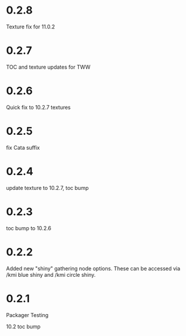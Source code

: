 # 0.2.8

Texture fix for 11.0.2

# 0.2.7

TOC and texture updates for TWW

# 0.2.6

Quick fix to 10.2.7 textures

# 0.2.5

fix Cata suffix

# 0.2.4

update texture to 10.2.7, toc bump

# 0.2.3

toc bump to 10.2.6

# 0.2.2

Added new "shiny" gathering node options. These can be accessed via /kmi blue shiny and /kmi circle shiny.

# 0.2.1

Packager Testing

10.2 toc bump